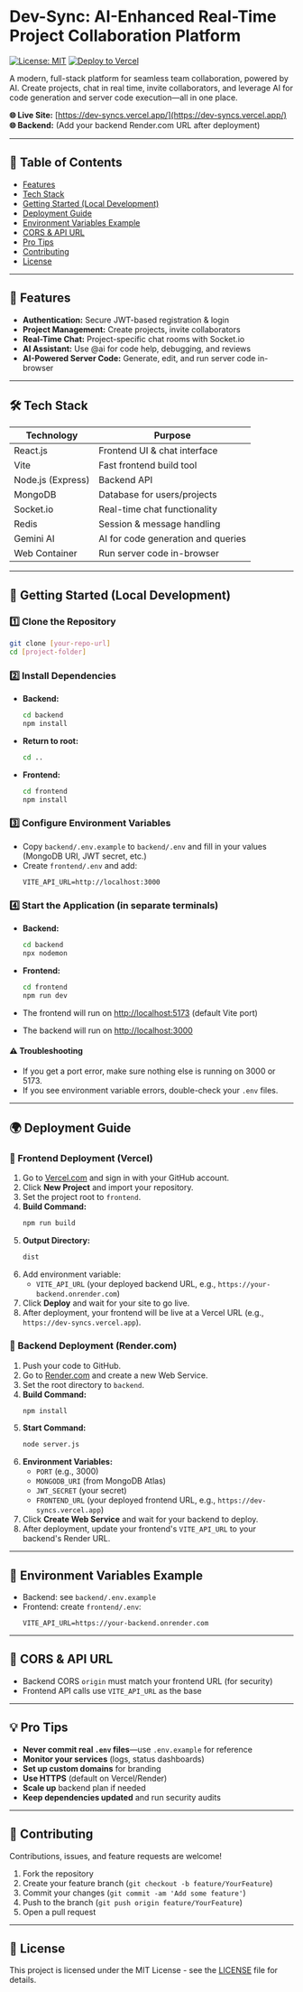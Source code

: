 # Dev-Sync: AI-Enhanced Real-Time Project Collaboration Platform

[![License: MIT](https://img.shields.io/badge/License-MIT-yellow.svg)](LICENSE)
[![Deploy to Vercel](https://vercel.com/button)](https://vercel.com/import/project)

A modern, full-stack platform for seamless team collaboration, powered by AI. Create projects, chat in real time, invite collaborators, and leverage AI for code generation and server code execution—all in one place.

**🌐 Live Site:** [https://dev-syncs.vercel.app/](https://dev-syncs.vercel.app/)
**🌐 Backend:** (Add your backend Render.com URL after deployment)

---

## 📑 Table of Contents
- [Features](#-features)
- [Tech Stack](#️-tech-stack)
- [Getting Started (Local Development)](#-getting-started-local-development)
- [Deployment Guide](#-deployment-guide)
- [Environment Variables Example](#-environment-variables-example)
- [CORS & API URL](#-cors--api-url)
- [Pro Tips](#-pro-tips)
- [Contributing](#-contributing)
- [License](#-license)

---

## 🚩 Features
- **Authentication:** Secure JWT-based registration & login
- **Project Management:** Create projects, invite collaborators
- **Real-Time Chat:** Project-specific chat rooms with Socket.io
- **AI Assistant:** Use @ai for code help, debugging, and reviews
- **AI-Powered Server Code:** Generate, edit, and run server code in-browser

---

## 🛠️ Tech Stack
| Technology         | Purpose                              |
|-------------------|--------------------------------------|
| React.js          | Frontend UI & chat interface         |
| Vite              | Fast frontend build tool             |
| Node.js (Express) | Backend API                          |
| MongoDB           | Database for users/projects           |
| Socket.io         | Real-time chat functionality         |
| Redis             | Session & message handling           |
| Gemini AI         | AI for code generation and queries   |
| Web Container     | Run server code in-browser           |

---

## 🚀 Getting Started (Local Development)

### 1️⃣ Clone the Repository
```sh
git clone [your-repo-url]
cd [project-folder]
```

### 2️⃣ Install Dependencies
- **Backend:**
  ```sh
  cd backend
  npm install
  ```
- **Return to root:**
  ```sh
  cd ..
  ```
- **Frontend:**
  ```sh
  cd frontend
  npm install
  ```

### 3️⃣ Configure Environment Variables
- Copy `backend/.env.example` to `backend/.env` and fill in your values (MongoDB URI, JWT secret, etc.)
- Create `frontend/.env` and add:
  ```env
  VITE_API_URL=http://localhost:3000
  ```

### 4️⃣ Start the Application (in separate terminals)
- **Backend:**
  ```sh
  cd backend
  npx nodemon
  ```
- **Frontend:**
  ```sh
  cd frontend
  npm run dev
  ```

- The frontend will run on [http://localhost:5173](http://localhost:5173) (default Vite port)
- The backend will run on [http://localhost:3000](http://localhost:3000)

#### ⚠️ Troubleshooting
- If you get a port error, make sure nothing else is running on 3000 or 5173.
- If you see environment variable errors, double-check your `.env` files.

---

## 🌍 Deployment Guide

### 🚀 Frontend Deployment (Vercel)
1. Go to [Vercel.com](https://vercel.com/) and sign in with your GitHub account.
2. Click **New Project** and import your repository.
3. Set the project root to `frontend`.
4. **Build Command:**
   ```sh
   npm run build
   ```
5. **Output Directory:**
   ```sh
   dist
   ```
6. Add environment variable:
   - `VITE_API_URL` (your deployed backend URL, e.g., `https://your-backend.onrender.com`)
7. Click **Deploy** and wait for your site to go live.
8. After deployment, your frontend will be live at a Vercel URL (e.g., `https://dev-syncs.vercel.app`).

### 🚀 Backend Deployment (Render.com)
1. Push your code to GitHub.
2. Go to [Render.com](https://render.com/) and create a new Web Service.
3. Set the root directory to `backend`.
4. **Build Command:**
   ```sh
   npm install
   ```
5. **Start Command:**
   ```sh
   node server.js
   ```
6. **Environment Variables:**
   - `PORT` (e.g., 3000)
   - `MONGODB_URI` (from MongoDB Atlas)
   - `JWT_SECRET` (your secret)
   - `FRONTEND_URL` (your deployed frontend URL, e.g., `https://dev-syncs.vercel.app`)
7. Click **Create Web Service** and wait for your backend to deploy.
8. After deployment, update your frontend's `VITE_API_URL` to your backend's Render URL.

---

## 🌱 Environment Variables Example
- Backend: see `backend/.env.example`
- Frontend: create `frontend/.env`:
  ```env
  VITE_API_URL=https://your-backend.onrender.com
  ```

---

## 🔗 CORS & API URL
- Backend CORS `origin` must match your frontend URL (for security)
- Frontend API calls use `VITE_API_URL` as the base

---

## 💡 Pro Tips
- **Never commit real `.env` files**—use `.env.example` for reference
- **Monitor your services** (logs, status dashboards)
- **Set up custom domains** for branding
- **Use HTTPS** (default on Vercel/Render)
- **Scale up** backend plan if needed
- **Keep dependencies updated** and run security audits

---

## 🤝 Contributing

Contributions, issues, and feature requests are welcome!

1. Fork the repository
2. Create your feature branch (`git checkout -b feature/YourFeature`)
3. Commit your changes (`git commit -am 'Add some feature'`)
4. Push to the branch (`git push origin feature/YourFeature`)
5. Open a pull request

---

## 📝 License

This project is licensed under the MIT License - see the [LICENSE](LICENSE) file for details.